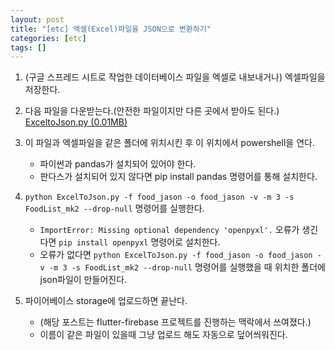 ```yaml
---
layout: post
title: "[etc] 엑셀(Excel)파일을 JSON으로 변환하기"
categories: [etc]
tags: []
---
```


1. (구글 스프레드 시트로 작업한 데이터베이스 파일을 엑셀로 내보내거나) 엑셀파일을 저장한다.

2. 다음 파일을 다운받는다.(안전한 파일이지만 다른 곳에서 받아도 된다.)
   [ExceltoJson.py (0.01MB)](/assets/file/ExcelToJson.py)

3. 이 파일과 엑셀파일을 같은 폴더에 위치시킨 후 이 위치에서 powershell을 연다.

   - 파이썬과 pandas가 설치되어 있어야 한다.
   - 판다스가 설치되어 있지 않다면 pip install pandas 명령어를 통해 설치한다.

4. `python ExcelToJson.py -f food_jason -o food_jason -v -m 3 -s FoodList_mk2 --drop-null` 명령어를 실행한다.

   - `ImportError: Missing optional dependency 'openpyxl'.` 오류가 생긴다면 `pip install openpyxl` 명령어로 설치한다.
   - 오류가 없다면 `python ExcelToJson.py -f food_jason -o food_jason -v -m 3 -s FoodList_mk2 --drop-null` 명령어를 실행했을 때 위치한 폴더에 json파일이 만들어진다.

5. 파이어베이스 storage에 업로드하면 끝난다.
   - (해당 포스트는 flutter-firebase 프로젝트를 진행하는 맥락에서 쓰여졌다.)
   - 이름이 같은 파일이 있을때 그냥 업로드 해도 자동으로 덮어씌워진다.
